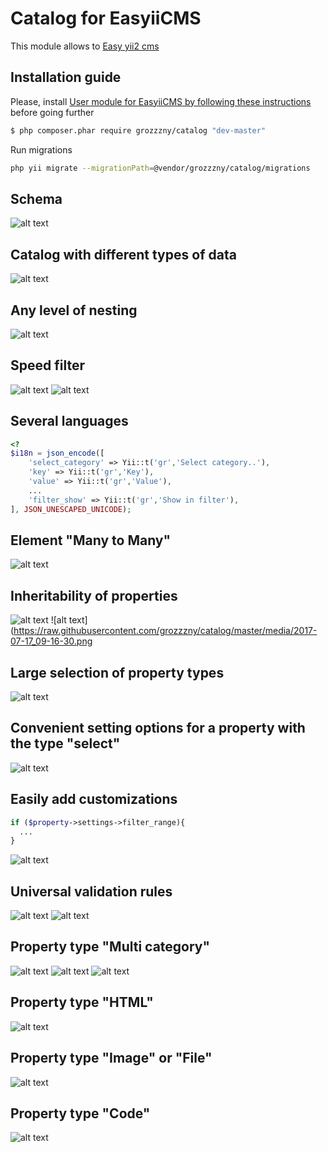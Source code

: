 Catalog for EasyiiCMS 
==============================

This module allows to [Easy yii2 cms](http://github.com/noumo/easyii) 

## Installation guide

Please, install [User module for EasyiiCMS by following these instructions](https://github.com/grozzzny/catalog) before going further

```bash
$ php composer.phar require grozzzny/catalog "dev-master"
```


Run migrations
```bash
php yii migrate --migrationPath=@vendor/grozzzny/catalog/migrations
```

## Schema
![alt text](https://raw.githubusercontent.com/grozzzny/catalog/master/media/2017-07-17_08-59-16.png)

## Catalog with different types of data
![alt text](https://raw.githubusercontent.com/grozzzny/catalog/master/media/2017-07-17_09-08-04.png)

## Any level of nesting
![alt text](https://raw.githubusercontent.com/grozzzny/catalog/master/media/2017-07-17_09-11-42.png)

## Speed filter
![alt text](https://raw.githubusercontent.com/grozzzny/catalog/master/media/2017-07-17_09-48-14.png)
![alt text](https://raw.githubusercontent.com/grozzzny/catalog/master/media/2017-07-17_09-50-45.png)

## Several languages
```php
<?
$i18n = json_encode([
    'select_category' => Yii::t('gr','Select category..'),
    'key' => Yii::t('gr','Key'),
    'value' => Yii::t('gr','Value'),
    ...
    'filter_show' => Yii::t('gr','Show in filter'),
], JSON_UNESCAPED_UNICODE);
```

## Element "Many to Many"
![alt text](https://raw.githubusercontent.com/grozzzny/catalog/master/media/2017-07-17_09-59-01.png)

## Inheritability of properties
![alt text](https://raw.githubusercontent.com/grozzzny/catalog/master/media/2017-07-17_09-15-52.png)
![alt text](https://raw.githubusercontent.com/grozzzny/catalog/master/media/2017-07-17_09-16-30.png

## Large selection of property types
![alt text](https://raw.githubusercontent.com/grozzzny/catalog/master/media/2017-07-17_09-18-47.png)

## Convenient setting options for a property with the type "select"
![alt text](https://raw.githubusercontent.com/grozzzny/catalog/master/media/2017-07-17_09-20-56.png)

## Easily add customizations
```php
if ($property->settings->filter_range){
  ...
}
```
![alt text](https://raw.githubusercontent.com/grozzzny/catalog/master/media/2017-07-17_09-23-00.png)

## Universal validation rules
![alt text](https://raw.githubusercontent.com/grozzzny/catalog/master/media/2017-07-17_09-27-56.png)
![alt text](https://raw.githubusercontent.com/grozzzny/catalog/master/media/2017-07-17_09-29-15.png)

## Property type "Multi category"
![alt text](https://raw.githubusercontent.com/grozzzny/catalog/master/media/2017-07-17_09-31-50.png)
![alt text](https://raw.githubusercontent.com/grozzzny/catalog/master/media/2017-07-17_09-32-25.png)
![alt text](https://raw.githubusercontent.com/grozzzny/catalog/master/media/2017-07-17_09-33-28.png)

## Property type "HTML"
![alt text](https://raw.githubusercontent.com/grozzzny/catalog/master/media/2017-07-17_09-37-59.png)

## Property type "Image" or "File"
![alt text](https://raw.githubusercontent.com/grozzzny/catalog/master/media/2017-07-17_09-40-39.png)

## Property type "Code"
![alt text](https://raw.githubusercontent.com/grozzzny/catalog/master/media/2017-07-17_09-45-05.png)
